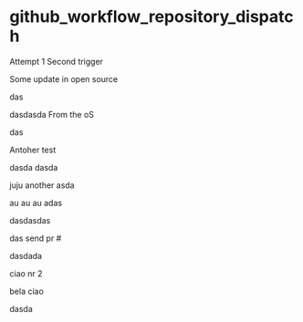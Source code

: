 # github_workflow_repository_dispatch

Attempt 1
Second trigger


Some update in open source

das

dasdasda
From the oS

das

Antoher test

dasda
dasda

juju
another 
asda

au au au
adas

dasdasdas


das
send pr #



dasdada

ciao nr 2


bela ciao

dasda
